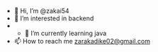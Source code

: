 - 👋 Hi, I’m @zakai54
- 👀 I’m interested in backend
- - 🌱 I’m currently learning java
- 📫 How to reach me zarakadike02@gmail.com 

<!---
zakai54/zakai54 is a ✨ special ✨ repository because its `README.md` (this file) appears on your GitHub profile.
You can click the Preview link to take a look at your changes.
--->
